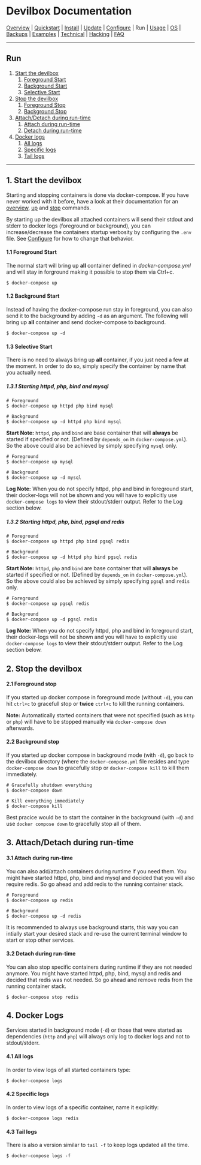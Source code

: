 # Devilbox Documentation

[Overview](README.md) |
[Quickstart](Quickstart.md) |
[Install](Install.md) |
[Update](Update.md) |
[Configure](Configure.md) |
Run |
[Usage](Usage.md) |
[OS](OS.md) |
[Backups](Backups.md) |
[Examples](Examples.md) |
[Technical](Technical.md) |
[Hacking](Hacking.md) |
[FAQ](FAQ.md)

---

## Run

1. [Start the devilbox](#1-start-the-devilbox)
    1. [Foreground Start](#11-foreground-start)
    2. [Background Start](#12-background-start)
    3. [Selective Start](#13-selective-start)
2. [Stop the devilbox](#2-stop-the-devilbox)
    1. [Foreground Stop](#21-foreground-stop)
    2. [Background Stop](#22-background-stop)
3. [Attach/Detach during run-time](#3-attach-detach-during-run-time)
    1. [Attach during run-time](#31-attach-during-run-time)
    2. [Detach during run-time](#32-detach-during-run-time)
4. [Docker logs](#4-docker-logs)
    1. [All logs](#41-all-logs)
    1. [Specific logs](#42-specific-logs)
    1. [Tail logs](#43-tail-logs)


---

## 1. Start the devilbox

Starting and stopping containers is done via docker-compose. If you have never worked with it before, have a look at their documentation for an [overview](https://docs.docker.com/compose/reference/overview/), [up](https://docs.docker.com/compose/reference/up/) and [stop](https://docs.docker.com/compose/reference/stop/) commands.

By starting up the devilbox all attached containers will send their stdout and stderr to docker logs (foreground or background), you can increase/decrease the containers startup verbosity by configuring the `.env` file. See [Configure](Configure.md) for how to change that behavior.

#### 1.1 Foreground Start

The normal start will bring up **all** container defined in *docker-compose.yml* and will stay in forground making it possible to stop them via Ctrl+c.

```shell
$ docker-compose up
```

#### 1.2 Background Start

Instead of having the docker-compose run stay in foreground, you can also send it to the background by adding `-d` as an argument. The following will bring up **all** container and send docker-compose to background.

```shell
$ docker-compose up -d
```

#### 1.3 Selective Start

There is no need to always bring up **all** container, if you just need a few at the moment. In order to do so, simply specify the container by name that you actually need.

##### 1.3.1 Starting httpd, php, bind and mysql

```shell
# Foreground
$ docker-compose up httpd php bind mysql

# Background
$ docker-compose up -d httpd php bind mysql
```

**Start Note:** `httpd`, `php` and `bind` are base container that will **always** be started if specified or not. (Defined by `depends_on` in `docker-compose.yml`). So the above could also be achieved by simply specifying `mysql` only.

```shell
# Foreground
$ docker-compose up mysql

# Background
$ docker-compose up -d mysql
```

**Log Note:** When you do not specify httpd, php and bind in foreground start, their docker-logs will not be shown and you will have to explicitly use `docker-compose logs` to view their stdout/stderr output. Refer to the Log section below.

##### 1.3.2 Starting httpd, php, bind, pgsql and redis

```shell
# Foreground
$ docker-compose up httpd php bind pgsql redis

# Background
$ docker-compose up -d httpd php bind pgsql redis
```

**Start Note:** `httpd`, `php` and `bind` are base container that will **always** be started if specified or not. (Defined by `depends_on` in `docker-compose.yml`). So the above could also be achieved by simply specifying `pgsql` and `redis` only.

```shell
# Foreground
$ docker-compose up pgsql redis

# Background
$ docker-compose up -d pgsql redis
```
**Log Note:** When you do not specify httpd, php and bind in foreground start, their docker-logs will not be shown and you will have to explicitly use `docker-compose logs` to view their stdout/stderr output. Refer to the Log section below.


## 2. Stop the devilbox

#### 2.1 Foreground stop

If you started up docker compose in foreground mode (without `-d`), you can hit `ctrl+c` to gracefull stop or **twice** `ctrl+c` to kill the running containers.

**Note:** Automatically started containers that were not specified (such as `http` or `php`) will have to be stopped manually via `docker-compose down` afterwards.

#### 2.2 Background stop

If you started up docker compose in background mode (with `-d`), go back to the devilbox directory (where the `docker-compose.yml` file resides and type `docker-compose down` to gracefully stop or `docker-compose kill` to kill them immediately.

```shell
# Gracefully shutdown everything
$ docker-compose down

# Kill everything immediately
$ docker-compose kill
```

Best pracice would be to start the container in the background (with `-d`) and use `docker compose down` to gracefully stop all of them.


## 3. Attach/Detach during run-time

#### 3.1 Attach during run-time

You can also add/attach containers during runtime if you need them. You might have started httpd, php, bind and mysql and decided that you will also require redis. So go ahead and add redis to the running container stack.

```shell
# Foreground
$ docker-compose up redis

# Background
$ docker-compose up -d redis
```

It is recommended to always use background starts, this way you can intially start your desired stack and re-use the current terminal window to start or stop other services.

#### 3.2 Detach during run-time

You can also stop specific containers during runtime if they are not needed anymore. You might have started httpd, php, bind, mysql and redis and decided that redis was not needed. So go ahead and remove redis from the running container stack.

```shell
$ docker-compose stop redis
```


## 4. Docker Logs

Services started in background mode (`-d`) or those that were started as dependencies (`http` and `php`) will always only log to docker logs and not to stdout/stderr.

#### 4.1 All logs

In order to view logs of all started containers type:

```shell
$ docker-compose logs
```

#### 4.2 Specific logs

In order to view logs of a specific container, name it explicitly:

```shell
$ docker-compose logs redis
```

#### 4.3 Tail logs

There is also a version similar to `tail -f` to keep logs updated all the time.

```shell
$ docker-compose logs -f
```
